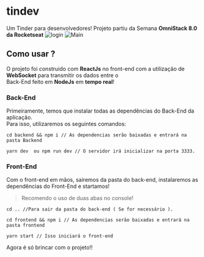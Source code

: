 # tindev 
Um Tinder para desenvolvedores!
Projeto partiu da Semana **OmniStack 8.0 da Rocketseat**
![login](https://user-images.githubusercontent.com/49910898/68567962-0878c180-0439-11ea-9dc8-3c7d5aa430e2.PNG)
![Main](https://user-images.githubusercontent.com/49910898/68567973-13cbed00-0439-11ea-9b94-7bc8e64f747d.PNG)



## Como usar ? 
O projeto foi construido com **ReactJs** no front-end com a utilização de **WebSocket** para transmitir os dados entre o  
Back-End feito em **NodeJs** em **tempo real**!

### Back-End
Primeiramente, temos que instalar todas as dependências do Back-End da aplicação.  
Para isso, utilizaremos os seguintes comandos:

```JS
cd backend && npm i // As dependencias serão baixadas e entrará na pasta Backend

yarn dev  ou npm run dev // O servidor irá inicializar na porta 3333.

```  

### Front-End
Com o front-end em mãos, saíremos da pasta do back-end, instalaremos as dependências do Front-End e startamos!  
> Recomendo o uso de duas abas no console!

```JS
cd .. //Para sair da pasta do back-end ( Se for necessário ).

cd frontend && npm i // As dependencias serão baixadas e entrará na pasta frontend

yarn start // Isso iniciará o front-end

``` 

Agora é só brincar com o projeto!!
